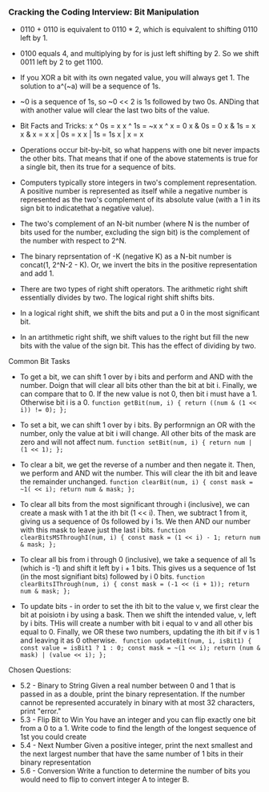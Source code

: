 ### Cracking the Coding Interview: Bit Manipulation
* 0110 + 0110 is equivalent to 0110 * 2, which is equivalent to shifting 0110 left by 1.
* 0100 equals 4, and multiplying by for is just left shifting by 2. So we shift 0011 left by 2 to get 1100.
* If you XOR a bit with its own negated value, you will always get 1. The solution to a^(~a) will be a sequence of 1s.
* ~0 is a sequence of 1s, so ~0 << 2 is 1s followed by two 0s. ANDing that with another value will clear the last two bits of the value.
  
* Bit Facts and Tricks:
x ^ 0s = x
x ^ 1s = ~x
x ^ x = 0
x & 0s = 0
x & 1s = x
x & x = x
x | 0s = x
x | 1s = 1s
x | x = x

* Operations occur bit-by-bit, so what happens with one bit never impacts the other bits. That means that if one of the above statements is true for a single bit, then its true for a sequence of bits.
  
* Computers typically store integers in two's complement representation. A positive number is represented as itself while a negative number is represented as the two's complement of its absolute value (with a 1 in its sign bit to indicatethat a negative value). 
* The two's complement of an N-bit number (where N is the number of bits used for the number, excluding the sign bit) is the complement of the number with respect to 2^N.
* The binary reprsentation of -K (negative K) as a N-bit number is concat(1, 2^N-2 - K). Or, we invert the bits in the positive representation and add 1. 
* There are two types of right shift operators. The arithmetic right shift essentially divides by two. The logical right shift shifts bits. 
* In a logical right shift, we shift the bits and put a 0 in the most significant bit. 
* In an artithmetic right shift, we shift values to the right but fill the new bits with the value of the sign bit. This has the effect of dividing by two.
  
Common Bit Tasks
* To get a bit, we can shift 1 over by i bits and perform and AND with the number. Doign that will clear all bits other than the bit at bit i. Finally, we can compare that to 0. If the new value is not 0, then bit i must have a 1. Otherwise bit i is a 0.
`function getBit(num, i) {
    return ((num & (1 << i)) != 0);
};`

* To set a bit, we can shift 1 over by i bits. By performnign an OR with the number, only the value at bit i will change. All other bits of the mask are zero and will not affect num.
`function setBit(num, i) {
    return num | (1 << 1);
};`

* To clear a bit, we get the reverse of a number and then negate it. Then, we perform and AND wit the number. This will clear the ith bit and leave the remainder unchanged.
`function clearBit(num, i) {
    const mask = ~1( << i);
    return num & mask;
};`

* To clear all bits from the most significant through i (inclusive), we can create a mask with 1 at the ith bit (1 << i). Then, we subtract 1 from it, giving us a sequence of 0s followed by i 1s. We then AND our number with this mask to leave just the last i bits.
`function clearBitsMSThroughI(num, i) {
    const mask = (1 << i) - 1;
    return num & mask;
};`

* To clear all bis from i through 0 (inclusive), we take a sequence of all 1s (which is -1) and shift it left by i + 1 bits. This gives us a sequence of 1st (in the most signifiant bits) followed by i 0 bits.
`function clearBitsIThrough(num, i) {
    const mask = (-1 << (i + 1));
    return num & mask;
};`

* To update bits - in order to set the ith bit to the value v, we first clear the bit at poisiotn i by using a bask. Then we shift the intended value, v, left by i bits. THis will create a number with bit i equal to v and all other bis equal to 0. Finally, we OR these two numbers, updating the ith bit if v is 1 and leaving it as 0 otherwise.
` function updateBit(num, i, isBit1) {
    const value = isBit1 ? 1 : 0;
    const mask = ~(1 << i);
    return (num & mask) | (value << i);
};`
  
Chosen Questions:
* 5.2 - Binary to String
Given a real number between 0 and 1 that is passed in as a double, print the binary representation. If the number cannot be represented accurately in binary with at most 32 characters, print "error."
* 5.3 - Flip Bit to Win
You have an integer and you can flip exactly one bit from a 0 to a 1. Write code to find the length of the longest sequence of 1st you could create
* 5.4 - Next Number
Given a positive integer, print the next smallest and the next largest number that have the same number of 1 bits in their binary representation
* 5.6 - Conversion
Write a function to determine the number of bits you would need to flip to convert integer A to integer B.